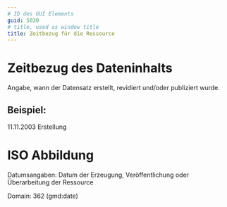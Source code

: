 ```yaml
---
# ID des GUI Elements
guid: 5030
# title, used as window title
title: Zeitbezug für die Ressource
---
```


# Zeitbezug des Dateninhalts

Angabe, wann der Datensatz erstellt, revidiert und/oder publiziert wurde.

## Beispiel:

11.11.2003 Erstellung

# ISO Abbildung

Datumsangaben: Datum der Erzeugung, Veröffentlichung oder Überarbeitung der Ressource

Domain: 362 (gmd:date)
